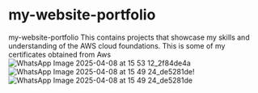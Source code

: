 # my-website-portfolio
my-website-portfolio
This  contains projects that showcase my skills and understanding of the AWS cloud foundations.
This is some of my certificates obtained from Aws![WhatsApp Image 2025-04-08 at 15 53 12_2f84de4a](https://github.com/user-attachments/assets/a541c82a-4b84-4ebf-beb3-28fa683b7bb9)![WhatsApp Image 2025-04-08 at 15 49 24_de5281de](https://github.com/user-attachments/assets/a4cb4653-8304-4c58-ace1-bdb681eafcac)!![WhatsApp Image 2025-04-08 at 15 49 24_de5281de](https://github.com/user-attachments/assets/6acd3500-91dc-4969-881f-893e4d7d09e5)



